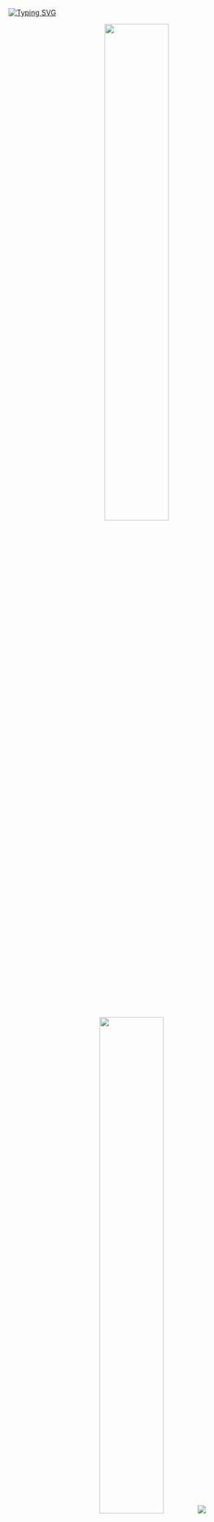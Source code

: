 [![Typing SVG](https://readme-typing-svg.demolab.com/?lines=Hello+there+my+name+is+Giuseppe;I+love+coding+and+Videogames;Check+my+profile;Enjoy+<3)](https://git.io/typing-svg)
<p align="center">
  <img height="50%" width="auto" src ="https://github-readme-stats.vercel.app/api?username=Nerone709&show_icons=true&count_private=true&theme=tokyonight&hide_border=true&hide=issues,contribs&bg_color=00000000">
  <img height="50%" width="auto" src ="https://github-readme-stats.vercel.app/api/top-langs/?username=Nerone709&layout=compact&hide_border=true&theme=tokyonight&bg_color=00000000&langs_count=6&hide=jupyter%20notebook,tex,css,php&exclude_repo=Pacman-AI">
  <img src ="https://github-readme-streak-stats.herokuapp.com?user=Nerone709&theme=tokyonight&hide_border=true&background=FFFFFF00">
  <br>
  <br>
</p>

<p align="center" width="100%">
  <img src="http://github-profile-summary-cards.vercel.app/api/cards/repos-per-language?username=Nerone709&theme=tokyonight" /> 
  <img src="http://github-profile-summary-cards.vercel.app/api/cards/most-commit-language?username=Nerone709&theme=tokyonight" /> 
</p>

<p align="center" width="100%">
  <img src="http://github-profile-summary-cards.vercel.app/api/cards/stats?username=Nerone709&theme=tokyonight" /> 
  <img src="http://github-profile-summary-cards.vercel.app/api/cards/productive-time?username=Nerone709&theme=tokyonight&utcOffset=8" /> 
</p>

# About me
I am Giuseppe, an italian developer currently pursuing my master's degree majoring in Software Engineering AND IT Management at <a href="https://www.unisa.it">Unisa</a>
<br>
<img src = "https://preview.redd.it/rpn9kkgtqnyc1.jpeg?auto=webp&s=ab07422351bbd594bb322237591adca90fb67042" width = "400" height = "400"/>


# Contacts and Socials:
<a href="https://www.linkedin.com/in/giuseppe-napolitano-87b513229/"> ![LinkedIn](https://img.shields.io/badge/linkedin-%230077B5.svg?style=for-the-badge&logo=linkedin&logoColor=white) </a><br>
